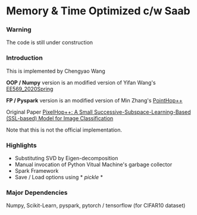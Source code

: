 # Memory & Time Optimized c/w Saab

### **Warning**
The code is still under construction

### Introduction
This is implemented by Chengyao Wang

**OOP / Numpy** version is an modified version of Yifan Wang's [EE569_2020Spring](https://github.com/USC-MCL/EE569_2020Spring)

**FP / Pyspark** version is an modified version of Min Zhang's [PointHop++](https://github.com/minzhang-1/PointHop-PointHop2_Spark)

Original Paper [PixelHop++: A Small Successive-Subspace-Learning-Based (SSL-based) Model for Image Classification](https://arxiv.org/abs/2002.03141)

Note that this is not the official implementation.

### Highlights

  - Substituting SVD by Eigen-decomposition
  - Manual invocation of Python Vitual Machine's garbage collector
  - Spark Framework
  - Save / Load options using * *pickle* *


### Major Dependencies
Numpy, Scikit-Learn, pyspark, pytorch / tensorflow (for CIFAR10 dataset)

